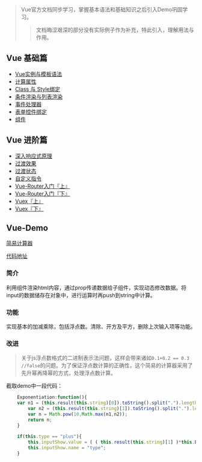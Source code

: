 ﻿> Vue官方文档同步学习，掌握基本语法和基础知识之后引入Demo巩固学习。
>> 文档晦涩艰深的部分没有实际例子作为补充，特此引入，理解用法与作用。

## Vue 基础篇

- [Vue实例与模板语法](https://github.com/Corbusier/Awesome-Vue/issues/1)
- [计算属性](https://github.com/Corbusier/Awesome-Vue/issues/2)
- [Class 与 Style绑定](https://github.com/Corbusier/Awesome-Vue/issues/3)
- [条件渲染与列表渲染](https://github.com/Corbusier/Awesome-Vue/issues/4)
- [事件处理器](https://github.com/Corbusier/Awesome-Vue/issues/5)
- [表单控件绑定](https://github.com/Corbusier/Awesome-Vue/issues/6)
- [组件](https://github.com/Corbusier/Awesome-Vue/issues/7)

## Vue 进阶篇

- [深入响应式原理](https://github.com/Corbusier/Awesome-Vue/issues/8)
- [过渡效果](https://github.com/Corbusier/Awesome-Vue/issues/9)
- [过渡状态](https://github.com/Corbusier/Awesome-Vue/issues/10)
- [自定义指令](https://github.com/Corbusier/Awesome-Vue/issues/11)
- [Vue-Router入门『上』](https://github.com/Corbusier/Awesome-Vue/issues/12)
- [Vue-Router入门『下』](https://github.com/Corbusier/Awesome-Vue/issues/13)
- [Vuex『上』](https://github.com/Corbusier/Awesome-Vue/issues/14)
- [Vuex『下』](https://github.com/Corbusier/Awesome-Vue/issues/15)

## Vue-Demo

[简易计算器](https://corbusier.github.io/Awesome-Vue/My-Calculator/index.html)

[代码地址](https://github.com/Corbusier/Awesome-Vue/tree/master/My-Calculator)

### 简介
利用组件渲染html内容，通过prop传递数据给子组件，实现动态修改数据。将input的数据储存在对象中，进行运算时再push到string中计算。

### 功能
实现基本的加减乘除，包括浮点数。清除、开方及平方，删除上次输入项等功能。

### 改进
> 关于js浮点数格式的二进制表示法问题，这样会带来诸如`0.1+0.2 == 0.3 //false`的问题。为了保证浮点数计算的正确性，这个简易的计算器采用了先升幂再降幂的方式，处理浮点数计算。

截取demo中一段代码：
```js
    Exponentiation:function(){
	var n1 = (this.result(this.string)[0]).toString().split(".").length;
        var n2 = (this.result(this.string)[1]).toString().split(".").length;
        var n = Math.pow(10,Math.max(n1,n2));
        return n;
    }
	
    if(this.type == "plus"){
        this.inputShow.value = ( ( this.result(this.string)[1] )*this.Exponentiation() + ( this.result(this.string)[0] )*this.Exponentiation() ) /this.Exponentiation();
        this.inputShow.name = "type";
    }
```
